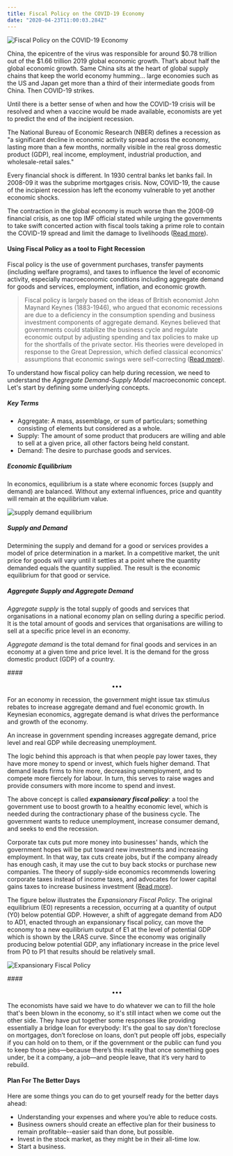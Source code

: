 ```yaml
---
title: Fiscal Policy on the COVID-19 Economy
date: "2020-04-23T11:00:03.284Z"
---
```


![Fiscal Policy on the COVID-19 Economy](https://www.dropbox.com/s/q2wy56hjl88h6gv/social-distancing.jpg?raw=1)

China, the epicentre of the virus was responsible for around $0.78 trillion out of the $1.66 trillion 2019 global economic growth. That’s about half the global economic growth. Same China sits at the heart of global supply chains that keep the world economy humming... large economies such as the US and Japan get more than a third of their intermediate goods from China. Then COVID-19 strikes.

Until there is a better sense of when and how the COVID-19 crisis will be resolved and when a vaccine would be made available, economists are yet to predict the end of the incipient recession.

The National Bureau of Economic Research (NBER) defines a recession as "a significant decline in economic activity spread across the economy, lasting more than a few months, normally visible in the real gross domestic product (GDP), real income, employment, industrial production, and wholesale-retail sales."

Every financial shock is different. In 1930 central banks let banks fail. In 2008-09 it was the subprime mortgages crisis. Now, COVID-19, the cause of the incipient recession has left the economy vulnerable to yet another economic shocks. 

The contraction in the global economy is much worse than the 2008-09 financial crisis, as one top IMF official stated while urging the governments to take swift concerted action with fiscal tools taking a prime role to contain the COVID-19 spread and limit the damage to livelihoods (<a href="https://economictimes.indiatimes.com/news/international/world-news/covid-19-pandemic-worse-than-2008-09- financial-crisis-imf/articleshow/75161296.cms?utmsource=contentofinterest&utm_medium=text&utm_campaign=cppst" target="_blank">Read more</a>).

#### Using Fiscal Policy as a tool to Fight Recession

Fiscal policy is the use of government purchases, transfer payments (including welfare programs), and taxes to influence the level of economic activity, especially macroeconomic conditions including aggregate demand for goods and services, employment, inflation, and economic growth.

>Fiscal policy is largely based on the ideas of British economist John Maynard Keynes (1883-1946), who argued that economic recessions are due to a deficiency in the consumption spending and business investment components of aggregate demand. Keynes believed that governments could stabilize the business cycle and regulate economic output by adjusting spending and tax policies to make up for the shortfalls of the private sector. His theories were developed in response to the Great Depression, which defied classical economics' assumptions that economic swings were self-correcting (<a href="https://www.investopedia.com/terms/f/fiscalpolicy.asp" target="_blank">Read more</a>).

To understand how fiscal policy can help during recession, we need to understand the _Aggregate Demand-Supply Model_ macroeconomic concept. Let's start by defining some underlying concepts.

##### Key Terms
* Aggregate: A mass, assemblage, or sum of particulars; something consisting of elements but considered as a whole.
* Supply: The amount of some product that producers are willing and able to sell at a given price, all other factors being held constant.
* Demand: The desire to purchase goods and services.

##### Economic Equilibrium
In economics, equilibrium is a state where economic forces (supply and demand) are balanced. Without any external influences, price and quantity will remain at the equilibrium value.


![supply demand equilibrium](https://www.dropbox.com/s/rucfsdtetj9koab/supply-demand-equilibrium.png?raw=1)

##### Supply and Demand

Determining the supply and demand for a good or services provides a model of price determination in a market. In a competitive market, the unit price for goods will vary until it settles at a point where the quantity demanded equals the quantity supplied. The result is the economic equilibrium for that good or service.

##### Aggregate Supply and Aggregate Demand
_Aggregate supply_ is the total supply of goods and services that organisations in a national economy plan on selling during a specific period. It is the total amount of goods and services that organisations are willing to sell at a specific price level in an economy.

_Aggregate demand_ is the total demand for final goods and services in an economy at a given time and price level. It is the demand for the gross domestic product (GDP) of a country.

####<p align="center">•••</p>

For an economy in recession, the government might issue tax stimulus rebates to increase aggregate demand and fuel economic growth. In Keynesian economics, aggregate demand is what drives the performance and growth of the economy.

An increase in government spending increases aggregate demand, price level and real GDP while decreasing unemployment.

The logic behind this approach is that when people pay lower taxes, they have more money to spend or invest, which fuels higher demand. That demand leads firms to hire more, decreasing unemployment, and to compete more fiercely for labour. In turn, this serves to raise wages and provide consumers with more income to spend and invest.

The above concept is called _<b>expansionary fiscal policy</b>_: a tool the government use to boost growth to a healthy economic level, which is needed during the contractionary phase of the business cycle. The government wants to reduce unemployment, increase consumer demand, and seeks to end the recession.

Corporate tax cuts put more money into businesses' hands, which the government hopes will be put toward new investments and increasing employment. In that way, tax cuts create jobs, but if the company already has enough cash, it may use the cut to buy back stocks or purchase new companies. The theory of supply-side economics recommends lowering corporate taxes instead of income taxes, and advocates for lower capital gains taxes to increase business investment (<a href="https://www.thebalance.com/expansionary-fiscal-policy-purpose-examples-how-it-works-3305792" target="_blank">Read more</a>).


The figure below illustrates the _Expansionary Fiscal Policy_. The original equilibrium (E0) represents a recession, occurring at a quantity of output (Y0) below potential GDP. However, a shift of aggregate demand from AD0 to AD1, enacted through an expansionary fiscal policy, can move the economy to a new equilibrium output of E1 at the level of potential GDP which is shown by the LRAS curve. Since the economy was originally producing below potential GDP, any inflationary increase in the price level from P0 to P1 that results should be relatively small.

![Expansionary Fiscal Policy](https://www.dropbox.com/s/gzcaa0s7m1iyqk0/expansionary-fiscal-policy.png?raw=1)

####<p align="center">•••</p>

The economists have said we have to do whatever we can to fill the hole that's been blown in the economy, so it's still intact when we come out the other side. They have put together some responses like providing essentially a bridge loan for everybody: It's the goal to say don't foreclose on mortgages, don’t foreclose on loans, don’t put people off jobs, especially  if you can hold on to them, or if the government or the public can fund you to keep those jobs—because there’s this reality that once something goes under, be it a company, a job—and people leave, that it’s very hard to rebuild.

#### Plan For The Better Days
Here are some things you can do to get yourself ready for the better days ahead:
* Understanding your expenses and where you’re able to reduce costs.
* Business owners should create an effective plan for their business to remain profitable--easier said than done, but possible.
* Invest in the stock market, as they might be in their all-time low.
* Start a business. 


